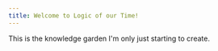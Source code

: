 ```yaml
---
title: Welcome to Logic of our Time!
---
```

This is the knowledge garden I'm only just starting to create. 